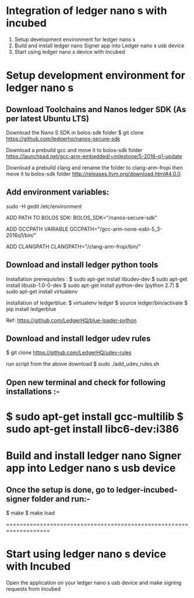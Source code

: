 # Integration of ledger nano s with incubed 
 1. Setup development environment for ledger nano s
 2. Build and install ledger nano Signer app into Ledger nano s usb device 
 3. Start using ledger nano s device with Incubed 

# Setup development environment for ledger nano s
  
## Download Toolchains and Nanos ledger SDK (As per latest Ubuntu LTS)

Download the Nano S SDK in bolos-sdk folder
$ git clone https://github.com/ledgerhq/nanos-secure-sdk

Download a prebuild gcc and move it to bolos-sdk folder
		https://launchpad.net/gcc-arm-embedded/+milestone/5-2016-q1-update

Download a prebuild clang and rename the folder to clang-arm-fropi then move it to bolos-sdk folder
		http://releases.llvm.org/download.html#4.0.0 


## Add environment variables:

sudo -H gedit /etc/environment

ADD PATH TO BOLOS SDK:
BOLOS_SDK="<path>/nanos-secure-sdk"

ADD GCCPATH VARIABLE
GCCPATH="<path>/gcc-arm-none-eabi-5_3-2016q1/bin/"

ADD CLANGPATH
CLANGPATH="<path>/clang-arm-fropi/bin/"


## Download and install ledger python tools 

Installation prerequisites :
$ sudo apt-get install libudev-dev
$ sudo apt-get install libusb-1.0-0-dev
$ sudo apt-get install python-dev (python 2.7)
$ sudo apt-get install virtualenv

Installation of ledgerblue:
$ virtualenv ledger
$ source ledger/bin/activate
$ pip install ledgerblue

Ref: https://github.com/LedgerHQ/blue-loader-python



## Download and install ledger udev rules 

$ git clone https://github.com/LedgerHQ/udev-rules

run script from the above download 
$ sudo ./add_udev_rules.sh



## Open new terminal and check for following installations :-

$ sudo apt-get install gcc-multilib
$ sudo apt-get install libc6-dev:i386
===================================================================

# Build and install ledger nano Signer app into Ledger nano s usb device 
## Once the setup is done,  go to ledger-incubed-signer folder and run:-

$ make
$ make load

===================================================================

# Start using ledger nano s device with Incubed 

Open the application on your ledger nano s usb device and make signing requests from incubed
